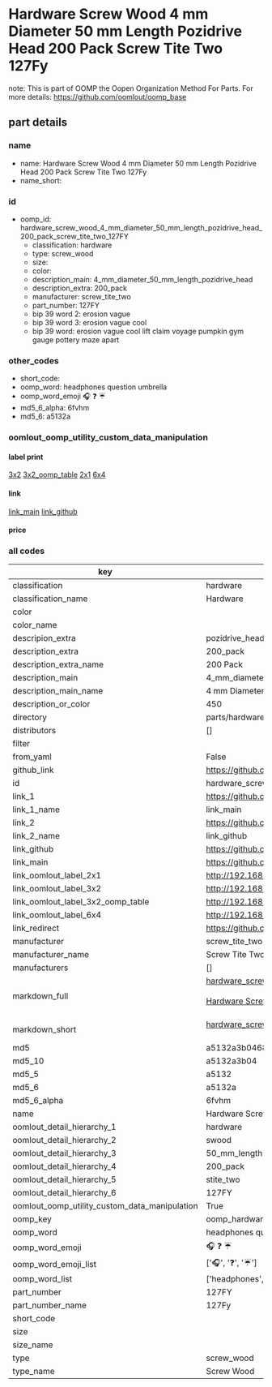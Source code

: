 # Hardware Screw Wood 4 mm Diameter 50 mm Length Pozidrive Head 200 Pack Screw Tite Two 127Fy  

note: This is part of OOMP the Oopen Organization Method For Parts. For more details: https://github.com/oomlout/oomp_base

##  part details
  







### name
* name: Hardware Screw Wood 4 mm Diameter 50 mm Length Pozidrive Head 200 Pack Screw Tite Two 127Fy
* name_short: 
### id
* oomp_id: hardware_screw_wood_4_mm_diameter_50_mm_length_pozidrive_head_200_pack_screw_tite_two_127FY
  * classification: hardware
  * type: screw_wood
  * size: 
  * color: 
  * description_main: 4_mm_diameter_50_mm_length_pozidrive_head
  * description_extra: 200_pack
  * manufacturer: screw_tite_two
  * part_number: 127FY
  * bip 39 word 2: erosion vague
  * bip 39 word 3: erosion vague cool
  * bip 39 word: erosion vague cool lift claim voyage pumpkin gym gauge pottery maze apart

### other_codes
* short_code: 
* oomp_word: headphones question umbrella
* oomp_word_emoji :headphones: :question: :umbrella:
* md5_6_alpha: 6fvhm
* md5_6: a5132a






### oomlout_oomp_utility_custom_data_manipulation
#### label print
[3x2](http://192.168.1.245:1112/?label=oomp%206fvhm)
[3x2_oomp_table](http://192.168.1.108:1112/?label=oomp%206fvhm)
[2x1](http://192.168.1.242:1112/?label=oomp%206fvhm)
[6x4](http://192.168.1.55:1112/?label=oomp%206fvhm)    

#### link

[link_main](https://github.com/oomlout/oomlout_oomp_version_1_messy/tree/main/parts/hardware_screw_wood_4_mm_diameter_50_mm_length_pozidrive_head_200_pack_screw_tite_two_127FY) [link_github](https://github.com/oomlout/oomlout_oomp_version_1_messy/tree/main/parts/hardware_screw_wood_4_mm_diameter_50_mm_length_pozidrive_head_200_pack_screw_tite_two_127FY)                             

#### price







### all codes 
| key | value |  
| --- | --- |  
| classification | hardware |  
| classification_name | Hardware |  
| color |  |  
| color_name |  |  
| descripion_extra | pozidrive_head |  
| description_extra | 200_pack |  
| description_extra_name | 200 Pack |  
| description_main | 4_mm_diameter_50_mm_length_pozidrive_head |  
| description_main_name | 4 mm Diameter 50 mm Length Pozidrive Head |  
| description_or_color | 450 |  
| directory | parts/hardware_screw_wood_4_mm_diameter_50_mm_length_pozidrive_head_200_pack_screw_tite_two_127FY |  
| distributors | [] |  
| filter |  |  
| from_yaml | False |  
| github_link | https://github.com/oomlout/oomlout_oomp_part_src/tree/main/parts/hardware_screw_wood_4_mm_diameter_50_mm_length_pozidrive_head_200_pack_screw_tite_two_127FY |  
| id | hardware_screw_wood_4_mm_diameter_50_mm_length_pozidrive_head_200_pack_screw_tite_two_127FY |  
| link_1 | https://github.com/oomlout/oomlout_oomp_version_1_messy/tree/main/parts/hardware_screw_wood_4_mm_diameter_50_mm_length_pozidrive_head_200_pack_screw_tite_two_127FY |  
| link_1_name | link_main |  
| link_2 | https://github.com/oomlout/oomlout_oomp_version_1_messy/tree/main/parts/hardware_screw_wood_4_mm_diameter_50_mm_length_pozidrive_head_200_pack_screw_tite_two_127FY |  
| link_2_name | link_github |  
| link_github | https://github.com/oomlout/oomlout_oomp_version_1_messy/tree/main/parts/hardware_screw_wood_4_mm_diameter_50_mm_length_pozidrive_head_200_pack_screw_tite_two_127FY |  
| link_main | https://github.com/oomlout/oomlout_oomp_version_1_messy/tree/main/parts/hardware_screw_wood_4_mm_diameter_50_mm_length_pozidrive_head_200_pack_screw_tite_two_127FY |  
| link_oomlout_label_2x1 | http://192.168.1.242:1112/?label=oomp%206fvhm |  
| link_oomlout_label_3x2 | http://192.168.1.245:1112/?label=oomp%206fvhm |  
| link_oomlout_label_3x2_oomp_table | http://192.168.1.108:1112/?label=oomp%206fvhm |  
| link_oomlout_label_6x4 | http://192.168.1.55:1112/?label=oomp%206fvhm |  
| link_redirect | https://github.com/oomlout/oomlout_oomp_version_1_messy/tree/main/parts/hardware_screw_wood_4_mm_diameter_50_mm_length_pozidrive_head_200_pack_screw_tite_two_127FY |  
| manufacturer | screw_tite_two |  
| manufacturer_name | Screw Tite Two |  
| manufacturers | [] |  
| markdown_full | [hardware_screw_wood_4_mm_diameter_50_mm_length_pozidrive_head_200_pack_screw_tite_two_127FY](none)<br>[](none)<br>[Hardware Screw Wood 4 Mm Diameter 50 Mm Length Pozidrive Head 200 Pack Screw Tite Two 127Fy](none)<br><br> |  
| markdown_short | [hardware_screw_wood_4_mm_diameter_50_mm_length_pozidrive_head_200_pack_screw_tite_two_127FY](none)<br><br> |  
| md5 | a5132a3b046815b7d814d8165fbc2a65 |  
| md5_10 | a5132a3b04 |  
| md5_5 | a5132 |  
| md5_6 | a5132a |  
| md5_6_alpha | 6fvhm |  
| name | Hardware Screw Wood 4 mm Diameter 50 mm Length Pozidrive Head 200 Pack Screw Tite Two 127Fy |  
| oomlout_detail_hierarchy_1 | hardware |  
| oomlout_detail_hierarchy_2 | swood |  
| oomlout_detail_hierarchy_3 | 50_mm_length |  
| oomlout_detail_hierarchy_4 | 200_pack |  
| oomlout_detail_hierarchy_5 | stite_two |  
| oomlout_detail_hierarchy_6 | 127FY |  
| oomlout_oomp_utility_custom_data_manipulation | True |  
| oomp_key | oomp_hardware_screw_wood_4_mm_diameter_50_mm_length_pozidrive_head_200_pack_screw_tite_two_127FY |  
| oomp_word | headphones question umbrella |  
| oomp_word_emoji | :headphones: :question: :umbrella: |  
| oomp_word_emoji_list | [':headphones:', ':question:', ':umbrella:'] |  
| oomp_word_list | ['headphones', 'question', 'umbrella'] |  
| part_number | 127FY |  
| part_number_name | 127Fy |  
| short_code |  |  
| size |  |  
| size_name |  |  
| type | screw_wood |  
| type_name | Screw Wood |  
